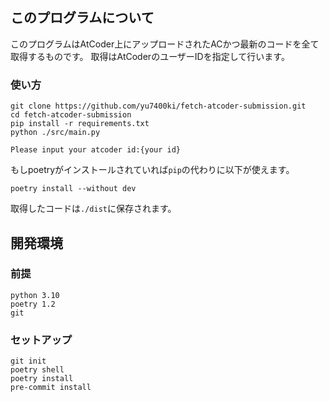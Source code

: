 ## このプログラムについて
このプログラムはAtCoder上にアップロードされたACかつ最新のコードを全て取得するものです。
取得はAtCoderのユーザーIDを指定して行います。

### 使い方
```
git clone https://github.com/yu7400ki/fetch-atcoder-submission.git
cd fetch-atcoder-submission
pip install -r requirements.txt
python ./src/main.py

Please input your atcoder id:{your id}
```
もしpoetryがインストールされていれば```pip```の代わりに以下が使えます。
```
poetry install --without dev
```

取得したコードは```./dist```に保存されます。


## 開発環境

### 前提
```
python 3.10
poetry 1.2
git
```

### セットアップ
```
git init
poetry shell
poetry install
pre-commit install
```
